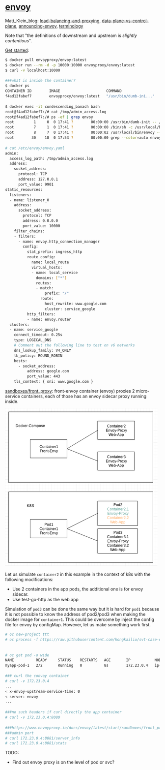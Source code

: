 # [envoy](https://www.envoyproxy.io/)

Matt_Klein_blog: [load-balancing-and-proxying](https://blog.envoyproxy.io/introduction-to-modern-network-load-balancing-and-proxying-a57f6ff80236),
    [data-plane-vs-control-plane](https://blog.envoyproxy.io/service-mesh-data-plane-vs-control-plane-2774e720f7fc),
    [announcing-envoy](https://eng.lyft.com/announcing-envoy-c-l7-proxy-and-communication-bus-92520b6c8191),
    [terminology](https://www.envoyproxy.io/docs/envoy/latest/intro/arch_overview/terminology)
    
Note that "the definitions of downstream and upstream is _slightly contentious_".

[Get started](https://www.envoyproxy.io/docs/envoy/latest/start/start):

```bash
$ docker pull envoyproxy/envoy:latest
$ docker run --rm -d -p 10000:10000 envoyproxy/envoy:latest
$ curl -v localhost:10000

###what is inside the container?
$ docker ps
CONTAINER ID        IMAGE                     COMMAND                  CREATED             STATUS              PORTS                      NAMES
f4ad12fabef7        envoyproxy/envoy:latest   "/usr/bin/dumb-ini..."   10 minutes ago      Up 10 minutes       0.0.0.0:10000->10000/tcp   condescending_banach

$ docker exec -it condescending_banach bash
root@f4ad12fabef7:/# cat /tmp/admin_access.log 
root@f4ad12fabef7:/# ps -ef | grep envoy
root         1     0  0 17:41 ?        00:00:00 /usr/bin/dumb-init -- /bin/sh -c /usr/local/bin/envoy --v2-config-only -l $loglevel -c /etc/envoy/envoy.yaml
root         7     1  0 17:41 ?        00:00:00 /bin/sh -c /usr/local/bin/envoy --v2-config-only -l $loglevel -c /etc/envoy/envoy.yaml
root         8     7  0 17:41 ?        00:00:02 /usr/local/bin/envoy --v2-config-only -l info -c /etc/envoy/envoy.yaml
root        30    18  0 17:53 ?        00:00:00 grep --color=auto envoy

# cat /etc/envoy/envoy.yaml
admin:
  access_log_path: /tmp/admin_access.log
  address:
    socket_address:
      protocol: TCP
      address: 127.0.0.1
      port_value: 9901
static_resources:
  listeners:
  - name: listener_0
    address:
      socket_address:
        protocol: TCP
        address: 0.0.0.0
        port_value: 10000
    filter_chains:
    - filters:
      - name: envoy.http_connection_manager
        config:
          stat_prefix: ingress_http
          route_config:
            name: local_route
            virtual_hosts:
            - name: local_service
              domains: ["*"]
              routes:
              - match:
                  prefix: "/"
                route:
                  host_rewrite: www.google.com
                  cluster: service_google
          http_filters:
          - name: envoy.router
  clusters:
  - name: service_google
    connect_timeout: 0.25s
    type: LOGICAL_DNS
    # Comment out the following line to test on v6 networks
    dns_lookup_family: V4_ONLY
    lb_policy: ROUND_ROBIN
    hosts:
      - socket_address:
          address: google.com
          port_value: 443
    tls_context: { sni: www.google.com }


```

[sandboxes/front_proxy](https://www.envoyproxy.io/docs/envoy/latest/start/sandboxes/front_proxy):
front-envoy container (envoy) proxies 2 micro-service containers, each of those
has an envoy sidecar proxy running inside.

![](../../images/envoy.1.png)

Let us simulate `container2` in this example in the context of k8s with the following modifications:
* Use 2 containers in the app pods, the additional one is for envoy sidecar.
* Use test-go-http as the web app

Simulation of `pod3` can be done the same way but it is hard for `pod1` because
it is not possible to know the address of pod2/pod3 when making the docker image
for `container1`. This could be overcome by inject the config file for envoy by
configMap. However, let us make something work first.


```bash
# oc new-project ttt
# oc process -f https://raw.githubusercontent.com/hongkailiu/svt-case-doc/master/files/envoy/hello/template_test_envoy.yaml | oc create -f -


# oc get pod -o wide
NAME          READY     STATUS    RESTARTS   AGE       IP           NODE                                          NOMINATED NODE
myapp-pod-1   2/2       Running   0          8s        172.23.0.4   ip-172-31-53-147.us-west-2.compute.internal   <none>

### curl the convoy container
# curl -v 172.23.0.4
...
< x-envoy-upstream-service-time: 0
< server: envoy
... 

###no such headers if curl directly the app container
# curl -v 172.23.0.4:8080

###https://www.envoyproxy.io/docs/envoy/latest/start/sandboxes/front_proxy
###admin port
# curl 172.23.0.4:8081/server_info
# curl 172.23.0.4:8081/stats

```


TODO:

* Find out envoy proxy is on the level of pod or svc?
